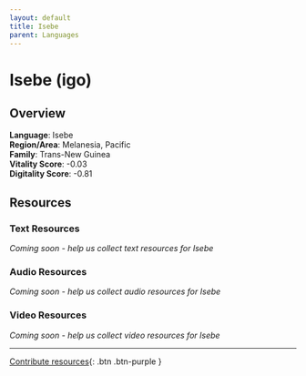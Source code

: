 ```yaml
---
layout: default
title: Isebe
parent: Languages
---
```


# Isebe (igo)

## Overview

**Language**: Isebe  
**Region/Area**: Melanesia, Pacific  
**Family**: Trans-New Guinea  
**Vitality Score**: -0.03  
**Digitality Score**: -0.81  

## Resources

### Text Resources
*Coming soon - help us collect text resources for Isebe*

### Audio Resources
*Coming soon - help us collect audio resources for Isebe*

### Video Resources
*Coming soon - help us collect video resources for Isebe*

---

[Contribute resources](https://fairtrain.github.io/){: .btn .btn-purple }
